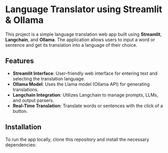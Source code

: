 # Language Translator using Streamlit & Ollama

This project is a simple language translation web app built using **Streamlit**, **Langchain**, and **Ollama**. The application allows users to input a word or sentence and get its translation into a language of their choice.

## Features

- **Streamlit Interface**: User-friendly web interface for entering text and selecting the translation language.
- **Ollama Model**: Uses the Llama model (Ollama API) for generating translations.
- **Langchain Integration**: Utilizes Langchain to manage prompts, LLMs, and output parsers.
- **Real-Time Translation**: Translate words or sentences with the click of a button.

## Installation

To run the app locally, clone this repository and install the necessary dependencies:

